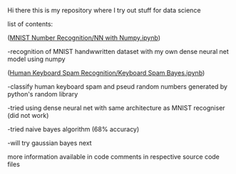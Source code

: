 Hi there this is my repository where I try out stuff for data science 



list of contents:


  ([MNIST Number Recognition/NN with Numpy.ipynb](https://github.com/AryaVatsa/DS-Tryouts-personal/blob/main/MNIST%20Number%20Recognition/NN%20with%20Numpy.ipynb))
   
  -recognition of MNIST handwwritten dataset with my own dense neural net model using numpy 

    
  ([Human Keyboard Spam Recognition/Keyboard Spam Bayes.ipynb](https://github.com/AryaVatsa/DS-Tryouts-personal/blob/main/Human%20Keyboard%20Spam%20Recognition/Keyboard%20Spam%20Bayes.ipynb))
    
  -classify human keyboard spam and pseud random numbers generated by python's random library 
  
  -tried using dense neural net with same  architecture as MNIST recogniser (did not work)
  
  -tried naive bayes algorithm (68% accuracy)
  
  -will try gaussian bayes next 

  
more information available in code comments in respective source code files 
